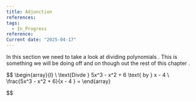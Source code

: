 ```yaml
---
title: Adjunction
references: 
tags:
  - In_Progress
reference: 
Current date: "2025-04-17"
---
```

In this section we need to take a look at dividing polynomials . This is something we will be doing off and on though out the rest of this chapter . 


$$
\begin{array}{l} \\
\text{Divde } 5x^3  - x^2  + 6  \text{ by } x - 4   \\
\frac{5x^3  - x^2  + 6}{x - 4 }   = 
\end{array}

$$